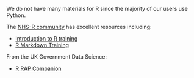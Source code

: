We do not have many materials for R since the majority of our users use Python.

The [NHS-R community](nhsrcommunity.slack.com) has excellent resources including:

* [Introduction to R training](https://github.com/nhs-r-community/intro_r)
* [R Markdown Training](https://github.com/nhs-r-community/rmd-workshop)

From the UK Government Data Science:
* [R RAP Companion](https://ukgovdatascience.github.io/rap_companion/)
